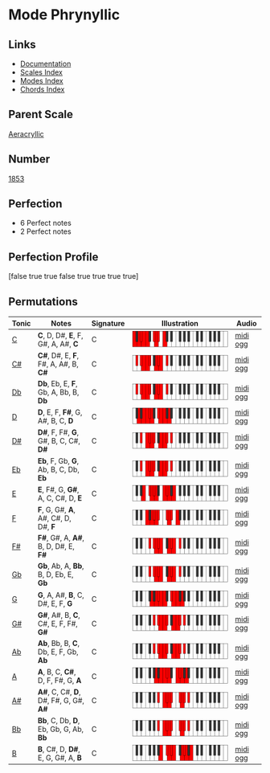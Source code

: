 # Mode Phrynyllic

## Links

- [Documentation](index.md)
- [Scales Index](Scales.md)
- [Modes Index](Modes.md)
- [Chords Index](Chords.md)

## Parent Scale

[Aeracryllic](ScaleAeracryllic.md)

## Number

[1853](https://ianring.com/musictheory/scales/1853)

## Perfection

- 6 Perfect notes
- 2 Perfect notes

## Perfection Profile

[false true true false true true true true]

## Permutations

| Tonic | Notes | Signature | Illustration | Audio |
|-------|-------|-----------|--------------|-------|
| [C](ModeCNaturalPhrynyllic.md) | **C**, D, D#, **E**, F, G#, A, A#, **C** | C | ![CNaturalPhrynyllic](ModeCNaturalPhrynyllic.png) | [midi](ModeCNaturalPhrynyllic.mid) [ogg](ModeCNaturalPhrynyllic.ogg) |
| [C#](ModeCSharpPhrynyllic.md) | **C#**, D#, E, **F**, F#, A, A#, B, **C#** | C | ![CSharpPhrynyllic](ModeCSharpPhrynyllic.png) | [midi](ModeCSharpPhrynyllic.mid) [ogg](ModeCSharpPhrynyllic.ogg) |
| [Db](ModeDFlatPhrynyllic.md) | **Db**, Eb, E, **F**, Gb, A, Bb, B, **Db** | C | ![DFlatPhrynyllic](ModeDFlatPhrynyllic.png) | [midi](ModeDFlatPhrynyllic.mid) [ogg](ModeDFlatPhrynyllic.ogg) |
| [D](ModeDNaturalPhrynyllic.md) | **D**, E, F, **F#**, G, A#, B, C, **D** | C | ![DNaturalPhrynyllic](ModeDNaturalPhrynyllic.png) | [midi](ModeDNaturalPhrynyllic.mid) [ogg](ModeDNaturalPhrynyllic.ogg) |
| [D#](ModeDSharpPhrynyllic.md) | **D#**, F, F#, **G**, G#, B, C, C#, **D#** | C | ![DSharpPhrynyllic](ModeDSharpPhrynyllic.png) | [midi](ModeDSharpPhrynyllic.mid) [ogg](ModeDSharpPhrynyllic.ogg) |
| [Eb](ModeEFlatPhrynyllic.md) | **Eb**, F, Gb, **G**, Ab, B, C, Db, **Eb** | C | ![EFlatPhrynyllic](ModeEFlatPhrynyllic.png) | [midi](ModeEFlatPhrynyllic.mid) [ogg](ModeEFlatPhrynyllic.ogg) |
| [E](ModeENaturalPhrynyllic.md) | **E**, F#, G, **G#**, A, C, C#, D, **E** | C | ![ENaturalPhrynyllic](ModeENaturalPhrynyllic.png) | [midi](ModeENaturalPhrynyllic.mid) [ogg](ModeENaturalPhrynyllic.ogg) |
| [F](ModeFNaturalPhrynyllic.md) | **F**, G, G#, **A**, A#, C#, D, D#, **F** | C | ![FNaturalPhrynyllic](ModeFNaturalPhrynyllic.png) | [midi](ModeFNaturalPhrynyllic.mid) [ogg](ModeFNaturalPhrynyllic.ogg) |
| [F#](ModeFSharpPhrynyllic.md) | **F#**, G#, A, **A#**, B, D, D#, E, **F#** | C | ![FSharpPhrynyllic](ModeFSharpPhrynyllic.png) | [midi](ModeFSharpPhrynyllic.mid) [ogg](ModeFSharpPhrynyllic.ogg) |
| [Gb](ModeGFlatPhrynyllic.md) | **Gb**, Ab, A, **Bb**, B, D, Eb, E, **Gb** | C | ![GFlatPhrynyllic](ModeGFlatPhrynyllic.png) | [midi](ModeGFlatPhrynyllic.mid) [ogg](ModeGFlatPhrynyllic.ogg) |
| [G](ModeGNaturalPhrynyllic.md) | **G**, A, A#, **B**, C, D#, E, F, **G** | C | ![GNaturalPhrynyllic](ModeGNaturalPhrynyllic.png) | [midi](ModeGNaturalPhrynyllic.mid) [ogg](ModeGNaturalPhrynyllic.ogg) |
| [G#](ModeGSharpPhrynyllic.md) | **G#**, A#, B, **C**, C#, E, F, F#, **G#** | C | ![GSharpPhrynyllic](ModeGSharpPhrynyllic.png) | [midi](ModeGSharpPhrynyllic.mid) [ogg](ModeGSharpPhrynyllic.ogg) |
| [Ab](ModeAFlatPhrynyllic.md) | **Ab**, Bb, B, **C**, Db, E, F, Gb, **Ab** | C | ![AFlatPhrynyllic](ModeAFlatPhrynyllic.png) | [midi](ModeAFlatPhrynyllic.mid) [ogg](ModeAFlatPhrynyllic.ogg) |
| [A](ModeANaturalPhrynyllic.md) | **A**, B, C, **C#**, D, F, F#, G, **A** | C | ![ANaturalPhrynyllic](ModeANaturalPhrynyllic.png) | [midi](ModeANaturalPhrynyllic.mid) [ogg](ModeANaturalPhrynyllic.ogg) |
| [A#](ModeASharpPhrynyllic.md) | **A#**, C, C#, **D**, D#, F#, G, G#, **A#** | C | ![ASharpPhrynyllic](ModeASharpPhrynyllic.png) | [midi](ModeASharpPhrynyllic.mid) [ogg](ModeASharpPhrynyllic.ogg) |
| [Bb](ModeBFlatPhrynyllic.md) | **Bb**, C, Db, **D**, Eb, Gb, G, Ab, **Bb** | C | ![BFlatPhrynyllic](ModeBFlatPhrynyllic.png) | [midi](ModeBFlatPhrynyllic.mid) [ogg](ModeBFlatPhrynyllic.ogg) |
| [B](ModeBNaturalPhrynyllic.md) | **B**, C#, D, **D#**, E, G, G#, A, **B** | C | ![BNaturalPhrynyllic](ModeBNaturalPhrynyllic.png) | [midi](ModeBNaturalPhrynyllic.mid) [ogg](ModeBNaturalPhrynyllic.ogg) |
